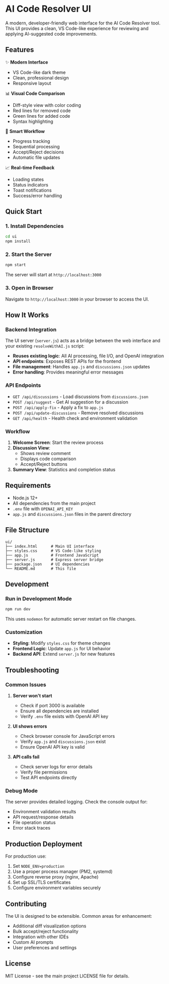 # AI Code Resolver UI

A modern, developer-friendly web interface for the AI Code Resolver tool. This UI provides a clean, VS Code-like experience for reviewing and applying AI-suggested code improvements.

## Features

✨ **Modern Interface**
- VS Code-like dark theme
- Clean, professional design
- Responsive layout

📊 **Visual Code Comparison**
- Diff-style view with color coding
- Red lines for removed code
- Green lines for added code
- Syntax highlighting

🎯 **Smart Workflow**
- Progress tracking
- Sequential processing
- Accept/Reject decisions
- Automatic file updates

📈 **Real-time Feedback**
- Loading states
- Status indicators
- Toast notifications
- Success/error handling

## Quick Start

### 1. Install Dependencies

```bash
cd ui
npm install
```

### 2. Start the Server

```bash
npm start
```

The server will start at `http://localhost:3000`

### 3. Open in Browser

Navigate to `http://localhost:3000` in your browser to access the UI.

## How It Works

### Backend Integration

The UI server (`server.js`) acts as a bridge between the web interface and your existing `resolveWithAI.js` script:

- **Reuses existing logic**: All AI processing, file I/O, and OpenAI integration
- **API endpoints**: Exposes REST APIs for the frontend
- **File management**: Handles `app.js` and `discussions.json` updates
- **Error handling**: Provides meaningful error messages

### API Endpoints

- `GET /api/discussions` - Load discussions from `discussions.json`
- `POST /api/suggest` - Get AI suggestion for a discussion
- `POST /api/apply-fix` - Apply a fix to `app.js`
- `POST /api/update-discussions` - Remove resolved discussions
- `GET /api/health` - Health check and environment validation

### Workflow

1. **Welcome Screen**: Start the review process
2. **Discussion View**: 
   - Shows review comment
   - Displays code comparison
   - Accept/Reject buttons
3. **Summary View**: Statistics and completion status

## Requirements

- Node.js 12+
- All dependencies from the main project
- `.env` file with `OPENAI_API_KEY`
- `app.js` and `discussions.json` files in the parent directory

## File Structure

```
ui/
├── index.html      # Main UI interface
├── styles.css      # VS Code-like styling
├── app.js          # Frontend JavaScript
├── server.js       # Express server bridge
├── package.json    # UI dependencies
└── README.md       # This file
```

## Development

### Run in Development Mode

```bash
npm run dev
```

This uses `nodemon` for automatic server restart on file changes.

### Customization

- **Styling**: Modify `styles.css` for theme changes
- **Frontend Logic**: Update `app.js` for UI behavior
- **Backend API**: Extend `server.js` for new features

## Troubleshooting

### Common Issues

1. **Server won't start**
   - Check if port 3000 is available
   - Ensure all dependencies are installed
   - Verify `.env` file exists with OpenAI API key

2. **UI shows errors**
   - Check browser console for JavaScript errors
   - Verify `app.js` and `discussions.json` exist
   - Ensure OpenAI API key is valid

3. **API calls fail**
   - Check server logs for error details
   - Verify file permissions
   - Test API endpoints directly

### Debug Mode

The server provides detailed logging. Check the console output for:
- Environment validation results
- API request/response details
- File operation status
- Error stack traces

## Production Deployment

For production use:

1. Set `NODE_ENV=production`
2. Use a proper process manager (PM2, systemd)
3. Configure reverse proxy (nginx, Apache)
4. Set up SSL/TLS certificates
5. Configure environment variables securely

## Contributing

The UI is designed to be extensible. Common areas for enhancement:

- Additional diff visualization options
- Bulk accept/reject functionality
- Integration with other IDEs
- Custom AI prompts
- User preferences and settings

## License

MIT License - see the main project LICENSE file for details. 